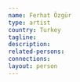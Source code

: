 ```yaml
---
name: Ferhat Özgür
type: artist
country: Turkey
tagline:
description:
related-persons:
connections:
layout: person
---
```

